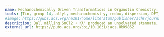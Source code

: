 ```yaml
---
name: Mechanochemically Driven Transformations in Organotin Chemistry: Stereochemical Rearrangement, Redox Behavior, and Dispersion-Stabilized Complexes
tools: [Tin, group 14, allyl, mechanochemistry, redox, dispersion, DFT]
#image: https://pubs.acs.org/na101/home/literatum/publisher/achs/journals/content/jacsat/2018/jacsat.2018.140.issue-46/jacs.8b09862/20181114/images/medium/ja-2018-098623_0013.gif
description: Ball milling SnCl2 + KA' produced an unsolvated stannate, but also a tetra-allyltin species arising from the first example of mechanochemically induced redox. Based on its instability in solution and dispersion-corrected DFT, the tetra-allyltin is stabilized by inter-ligand dispersion that is interrupted by solvents
external_url: https://pubs.acs.org/doi/10.1021/jacs.8b09862
---
```

